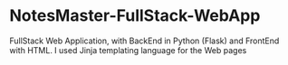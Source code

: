 # NotesMaster-FullStack-WebApp
FullStack Web Application, with BackEnd in Python (Flask) and FrontEnd with HTML.
I used Jinja templating language for the Web pages
